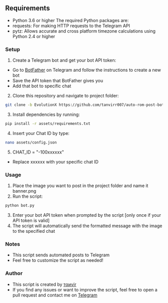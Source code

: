 ## Requirements
- Python 3.6 or higher
The required Python packages are:
- requests: For making HTTP requests to the Telegram API
- pytz: Allows accurate and cross platform timezone calculations using Python 2.4 or higher

### Setup
1. Create a Telegram bot and get your bot API token:
- Go to [BotFather](https://core.telegram.org/bots#botfather) on Telegram and follow the instructions to create a new bot
- Save the API token that BotFather gives you
- Add that bot to specific chat
2. Clone this repository and navigate to project folder:
```bash
git clone -b EvolutionX https://github.com/tanvirr007/auto-rom-post-bot.git && cd auto-rom-post-bot
```
3. Install dependencies by running:
```bash
pip install -r assets/requirements.txt
```
4. Insert your Chat ID by type:
```bash
nano assets/config.json
```
5. CHAT_ID = "-100xxxxxx"
- Replace xxxxxx with your specific chat ID

### Usage
1. Place the image you want to post in the project folder and name it banner.png
2. Run the script:
```bash
python bot.py
```
3. Enter your bot API token when prompted by the script [only once if your API token is valid]
4. The script will automatically send the formatted message with the image to the specified chat

### Notes
- This script sends automated posts to Telegram
- Feel free to customize the script as needed!

### Author
- This script is created by [тαиνir](https://github.com/tanvirr007)
- If you find any issues or want to improve the script, feel free to open a pull request and contact me on [Telegram](https://t.me/tanvirr007)
